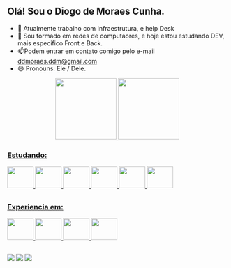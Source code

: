 ## Olá! Sou o Diogo de Moraes Cunha.

- 🔭 Atualmente trabalho com Infraestrutura, e help Desk
- 🌱 Sou formado em redes de computaores, e hoje estou estudando DEV, mais especifico Front e Back.
- 📫Podem entrar em contato comigo pelo e-mail ddmoraes.ddm@gmail.com
- 😄 Pronouns: Ele / Dele. 

<div align="center">
  <a href="https://github.com/DiogomCunha">
  <img height="140em" src="https://github-readme-stats.vercel.app/api?username=DiogomCunha&show_icons=true&theme=ice&include_all_commits=true&count_private=true"/>
  <img height="140em" src="https://github-readme-stats.vercel.app/api/top-langs/?username=DiogomCunha&layout=compact&langs_count=7&theme=ice"/>
</div>

  
  
  ### Estudando:
  
 <img height="50" width="60" src = "https://cdn.jsdelivr.net/gh/devicons/devicon/icons/git/git-original.svg" />
 <img height="50" width="60" src="https://cdn.jsdelivr.net/gh/devicons/devicon/icons/github/github-original-wordmark.svg" />
 <img height="50" width="60" src="https://cdn.jsdelivr.net/gh/devicons/devicon/icons/html5/html5-original-wordmark.svg" />
 <img height="50" width="60" src="https://cdn.jsdelivr.net/gh/devicons/devicon/icons/javascript/javascript-original.svg" />
 <img height="50" width="60" src="https://cdn.jsdelivr.net/gh/devicons/devicon/icons/mysql/mysql-original-wordmark.svg" />
 <img height="50" width="60" src="https://cdn.jsdelivr.net/gh/devicons/devicon/icons/vscode/vscode-original-wordmark.svg" />
 
  ##
  
  ### Experiencia em:
  
  <img height="50" width="60" src="https://img.icons8.com/color/48/000000/windows-10.png"/>
 <img height="50" width="60" src="https://img.icons8.com/color/48/000000/active-directory.png"/>
  <img height="50" width="60" src="https://img.icons8.com/external-soft-fill-juicy-fish/60/000000/external-cloud-microservices-soft-fill-soft-fill-juicy-fish.png"/>
    <img height="50" width="60" src="https://img.icons8.com/color/48/000000/azure-1.png"/>

  ##
  
  <div>
      <a href="https://instagram.com/ddemoraes2" target="_blank"><img src="https://img.shields.io/badge/-Instagram-%23E4405F?style=for-the-badge&logo=instagram&logoColor=white" target="_blank"></a>
     <a href="https://www.linkedin.com/in/diogo-de-moraes-612a81102/" target="_blank"><img src="https://img.shields.io/badge/-LinkedIn-%230077B5?style=for-the-badge&logo=linkedin&logoColor=white" target="_blank"></a>
    <a href = "mailto:ddmoraes.ddm@gmail.com"><img src="https://img.shields.io/badge/-Gmail-%23333?style=for-the-badge&logo=gmail&logoColor=white" target="_blank"></a>
    
  </div>





